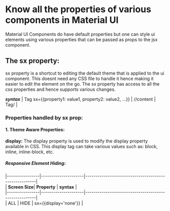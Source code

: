 # Know all the properties of various components in Material UI

Material UI Components do have default properties but one can style ui elements using various properties that can be passed as props to the jsx component.

## The sx property:

sx property is a shortcut to editing the default theme that is applied to the ui component. This doesnt need any CSS file to handle it hence making it easier to edit the element on the go. The sx property has access to all the css properties and hence supports various changes.

**_syntax_**
| Tag sx={{property1: value1, property2: value2, ...}} |
//content
| Tag/ |

### Properties handled by sx prop:

#### 1. Theme Aware Properties:

**display:** The display property is used to modify the display property available in CSS. This display tag can take various values such as: block, inline, inline-block, etc.

##### Responsive Element Hiding:  

|----------------|---------------------|------------------------------------------------------|  
| **Screen Size**| **Property**        | **syntax**                                           |  
|----------------|---------------------|------------------------------------------------------|  
| ALL            | HIDE                | sx={{display='none'}}                                |